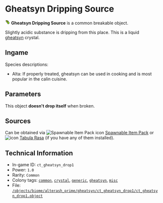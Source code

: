 # Gheatsyn Dripping Source

<img src="https://raw.githubusercontent.com/Ceterai/Enternia/main/objects/biome/alterash_prime/gheatsyn/ct_gheatsyn_drop1/icon.png" alt="Gheatsyn Dripping Source icon" loading="lazy" height="16px" width="auto" /> **Gheatsyn Dripping Source** is a common breakable object.

Slightly acidic substance is dripping from this place. This is a liquid [gheatsyn](https://ceterai.github.io/MyEnternia/Wiki/Tags/Gheatsyn) crystal.

## Ingame

Species descriptions:

- Alta: If properly treated, gheatsyn can be used in cooking and is most popular in the calin cuisine.

## Parameters

This object **doesn't drop itself** when broken.

## Sources

Can be obtained via <img src="https://raw.githubusercontent.com/Silverfeelin/Starbound-SpawnableItemPack/master/interface/sip/iconSmall.png" alt="Spawnable Item Pack icon" width="18" height="14"/> [Spawnable Item Pack](https://steamcommunity.com/sharedfiles/filedetails/?id=733665104) or <img src="https://steamuserimages-a.akamaihd.net/ugc/263843960696222713/3EC9A7C005541F7D577EBCB8C5736B4EFC9973D6/" alt="icon" width="8" height="12"/> [Tabula Rasa](https://community.playstarbound.com/resources/the-tabula-rasa.3222/) (if you have any of them installed).

## Technical Information

- In-game ID: `ct_gheatsyn_drop1`
- Power: `1.0`
- Rarity: `Common`
- Colony tags: [`common`](https://ceterai.github.io/MyEnternia/Wiki/Tags/Common), [`crystal`](https://ceterai.github.io/MyEnternia/Wiki/Tags/Crystal), [`generic`](https://ceterai.github.io/MyEnternia/Wiki/Tags/Generic), [`gheatsyn`](https://ceterai.github.io/MyEnternia/Wiki/Tags/Gheatsyn), [`misc`](https://ceterai.github.io/MyEnternia/Wiki/Tags/Misc)
- File: [`/objects/biome/alterash_prime/gheatsyn/ct_gheatsyn_drop1/ct_gheatsyn_drop1.object`](https://github.com/Ceterai/Enternia/blob/main/objects/biome/alterash_prime/gheatsyn/ct_gheatsyn_drop1/ct_gheatsyn_drop1.object)
